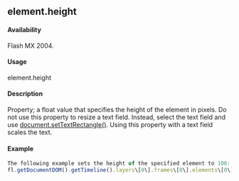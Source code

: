 ## element.height

#### Availability

Flash MX 2004.

#### Usage

element.height

#### Description

Property; a float value that specifies the height of the element in pixels.
Do not use this property to resize a text field. Instead, select the text field and use [document.setTextRectangle()](../Document_object/docu9846.md). Using this property with a text field scales the text.

#### Example

```javascript
The following example sets the height of the specified element to 100:
fl.getDocumentDOM().getTimeline().layers\[0\].frames\[0\].elements\[0\].height = 100;

```